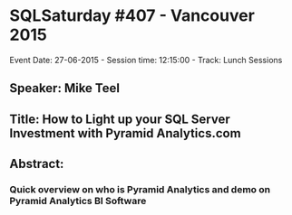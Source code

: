 # SQLSaturday #407 - Vancouver 2015
Event Date: 27-06-2015 - Session time: 12:15:00 - Track: Lunch Sessions
## Speaker: Mike Teel
## Title: How to Light up your SQL Server Investment with Pyramid Analytics.com
## Abstract:
### Quick overview on who is Pyramid Analytics and demo on Pyramid Analytics BI Software
